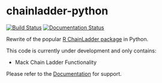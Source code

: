 # chainladder-python
[![Build Status](https://travis-ci.org/jbogaardt/chainladder-python.svg?branch=master)](https://travis-ci.org/jbogaardt/chainladder-python)
[![Documentation Status](https://readthedocs.org/projects/chainladder-python/badge/?version=latest)](http://chainladder-python.readthedocs.io/en/latest/?badge=latest)

Rewrite of the popular [R ChainLadder package](https://github.com/mages/ChainLadder) in Python.

This code is currently under development and only contains:
  - Mack Chain Ladder Functionality

Please refer to the [Documentation](http://chainladder-python.readthedocs.io/) for support.
